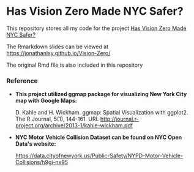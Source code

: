 # Has Vision Zero Made NYC Safer?
This repository stores all my code for the project <a href="http://blog.nycdatascience.com/student-works/r-visualization/has-vision-zero-made-nyc-safer/">Has Vision Zero Made NYC Safer?</a>

The Rmarkdown slides can be viewed at https://jonathanlxy.github.io/Vision-Zero/



The original Rmd file is also included in this repository

### Reference

- __This project utilized ggmap package for visualizing New York City map with Google Maps:__

  D. Kahle and H. Wickham. ggmap: Spatial Visualization with ggplot2. The R Journal, 5(1), 144-161. URL http://journal.r-project.org/archive/2013-1/kahle-wickham.pdf

- __NYC Motor Vehicle Collision Dataset can be found on NYC Open Data's website:__

  https://data.cityofnewyork.us/Public-Safety/NYPD-Motor-Vehicle-Collisions/h9gi-nx95
